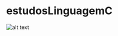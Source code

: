 # estudosLinguagemC
![alt text](https://github.com/yvesmuniz/estudosLinguagemC/blob/master/0001.jpg)
